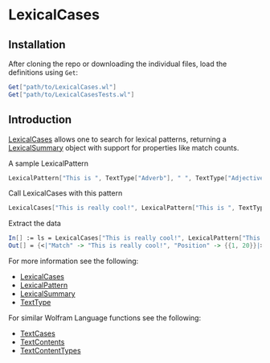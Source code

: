 # LexicalCases

## Installation

After cloning the repo or downloading the individual files, load the definitions using `Get`:

```Mathematica
Get["path/to/LexicalCases.wl"]
Get["path/to/LexicalCasesTests.wl"]
```


## Introduction

[LexicalCases](./LexicalCases.md) allows one to search for lexical patterns, returning a [LexicalSummary](./LexicalSummary.md) object with support for properties like match counts.

A sample LexicalPattern
```Mathematica
LexicalPattern["This is ", TextType["Adverb"], " ", TextType["Adjective"],"!"]
```

Call LexicalCases with this pattern
```Mathematica
LexicalCases["This is really cool!", LexicalPattern["This is ", TextType["Adverb"], " ", TextType["Adjective"],"!"]]
```

Extract the data
```Mathematica
In[] := ls = LexicalCases["This is really cool!", LexicalPattern["This is ", TextType["Adverb"], " ", TextType["Adjective"],"!"]]
Out[] = {<|"Match" -> "This is really cool!", "Position" -> {{1, 20}}|>}
```

For more information see the following:
* [LexicalCases](./LexicalCases.md)
* [LexicalPattern](./LexicalPattern.md)
* [LexicalSummary](./LexicalSummary.md)
* [TextType](./TextType.md)

For similar Wolfram Language functions see the following:
* [TextCases](https://reference.wolfram.com/language/ref/TextCases.html)
* [TextContents](https://reference.wolfram.com/language/ref/TextContents.html)
* [TextContentTypes](https://reference.wolfram.com/language/guide/TextContentTypes.html)
